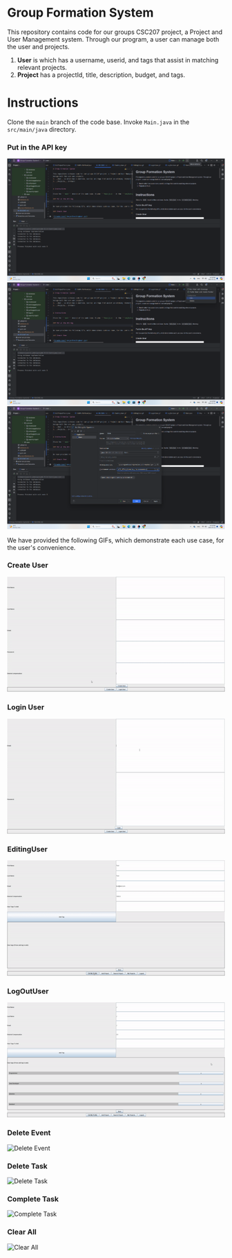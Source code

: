 # Group Formation System

This repository contains code for our groups CSC207 project, a Project and User Management system. Through our program, a user can
manage both the user and projects.
1. __User__ is which has a username, userid, and tags that assist in matching relevant projects.
2. __Project__ has a projectId, title, description, budget, and tags.


# Instructions

Clone the ```main``` branch of the code base. Invoke ```Main.java``` in the ```src/main/java``` directory.

### Put in the API key

![ss1.png](image/ss1.png)
![ss2.png](image/ss2.png)
![ss3.png](image/ss3.png)

We have provided the following GIFs, which demonstrate each use case, for the user's convenience.

### Create User

![Create User](image/CreatingUser.gif)

### Login User

![Login User](image/LoginUser.gif)

### EditingUser

![Editing User](image/EditingUser.gif)

### LogOutUser

![Modify Task](image/LogOutUser.gif)

### Delete Event

![Delete Event](images/DeleteEvent.gif)

### Delete Task

![Delete Task](images/DeleteTask.gif)

### Complete Task

![Complete Task](images/CompleteTask.gif)

### Clear All

![Clear All](images/ClearWeek.gif)